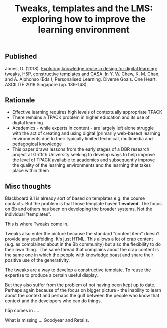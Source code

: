 ﻿---
backlinks:
- title: Paper Ideas
  url: /sense/Paper-Ideas/paper-ideas.html
- title: Published papers
  url: /sense/Paper-Ideas/Published/published-papers.html
title: 'Tweaks, templates and the LMS: exploring how to improve the learning environment'
---
## Published

Jones, D. (2018). [Exploring knowledge reuse in design for digital learning: tweaks, H5P, constructive templates and CASA.](https://djon.es/blog/2019/11/28/how-to-share-design-knowledge-in-design-for-digital-learning/) In Y. W. Chew, K. M. Chan, and A. Alphonso (Eds.), Personalised Learning. Diverse Goals. One Heart. ASCILITE 2019 Singapore (pp. 139-148).

## Rationale

- Effective learning requires high levels of contextually appropriate TPACK
- There remains a TPACK problem in higher education and its use of digital learning
- Academics - while experts in content - are largely left alone struggle with the act of creating and using digital (primarily web-based) learning environments due to their typically limited technical, multimedia and pedagogical knowledge
- This paper draws lessons from the early stages of a DBR research project at Griffith University seeking to develop ways to help improve the level of TPACK available to academics and subsequently improve the quality of the learning environments and the learning that takes place within them

## Misc thoughts

Blackboard 9.1 is already sort of based on templates e.g. the course contacts. But the problem is that those template haven't **evolved**. The focus on Bb and others has been on developing the broader systems. Not the individual "templates".

This is where Tweaks come in.

Tweaks also enter the picture because the standard "content item" doesn't provide any scaffolding. It's just HTML. This allows a lot of crap content (e.g. as complained about in the Bb community) but also the flexibility to do their own thing.  The same thread that complains about the crap content is the same one in which the people with knowledge boast and share their positive use of the generativity.

The tweaks are a way to develop a constructive template. To reuse the expertise to produce a certain useful display.

But they also suffer from the problem of not having been kept up to date. Perhaps again because of the focus on bigger picture - the inability to learn about the context and perhaps the gulf between the people who know that context and the developers who can do things.

h5p comes in ....

What is missing ... Goodyear and Retalis.